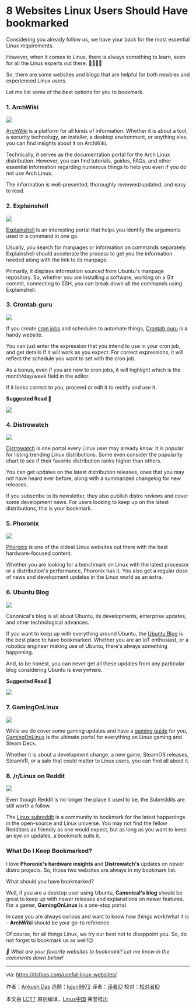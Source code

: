 [#]: subject: "8 Websites Linux Users Should Have bookmarked"
[#]: via: "https://itsfoss.com/useful-linux-websites/"
[#]: author: "Ankush Das https://itsfoss.com/author/ankush/"
[#]: collector: "lujun9972/lctt-scripts-1693450080"
[#]: translator: " "
[#]: reviewer: " "
[#]: publisher: " "
[#]: url: " "

8 Websites Linux Users Should Have bookmarked
======

Considering you already follow us, we have your back for the most essential Linux requirements.

However, when it comes to Linux, there is always something to learn, even for all the Linux experts out there. 👨‍💻👩‍💻

So, there are some websites and blogs that are helpful for both newbies and experienced Linux users.

Let me list some of the best options for you to bookmark.

### 1\. ArchWiki

![][1]

[ArchWiki][2] is a platform for all kinds of information. Whether it is about a tool, a security technology, an installer, a desktop environment, or anything else, you can find insights about it on ArchWiki.

Technically, it serves as the documentation portal for the Arch Linux distribution. However, you can find tutorials, guides, FAQs, and other essential information regarding numerous things to help you even if you do not use Arch Linux.

The information is well-presented, thoroughly reviewed/updated, and easy to read.

### 2\. Explainshell

![][3]

[Explainshell][4] is an interesting portal that helps you identify the arguments used in a command in one go.

Usually, you search for manpages or information on commands separately. Explainshell should accelerate the process to get you the information needed along with the link to its manpage.

Primarily, it displays information sourced from Ubuntu's manpage repository. So, whether you are installing a software, working on a Git commit, connecting to SSH, you can break down all the commands using Explainshell.

### 3\. Crontab.guru

![][5]

If you create [cron jobs][6] and schedules to automate things, [Crontab.guru][7] is a handy website.

You can just enter the expression that you intend to use in your cron job, and get details if it will work as you expect. For correct expressions, it will reflect the schedule you want to set with the cron job.

As a bonus, even if you are new to cron jobs, it will highlight which is the month/day/week field in the editor.

If it looks correct to you, proceed or edit it to rectify and use it.

**Suggested Read 📖**

![][8]

### 4\. Distrowatch

![][9]

[Distrowatch][10] is one portal every Linux user may already know. It is popular for listing trending Linux distributions. Some even consider the popularity chart to see if their favorite distribution ranks higher than others.

You can get updates on the latest distribution releases, ones that you may not have heard ever before, along with a summarized changelog for new releases.

If you subscribe to its newsletter, they also publish distro reviews and cover some development news. For users looking to keep up on the latest distributions, this is your bookmark.

### 5\. Phoronix

![][11]

[Phoronix][12] is one of the oldest Linux websites out there with the best hardware-focused content.

Whether you are looking for a benchmark on Linux with the latest processor or a distribution's performance, Phoronix has it. You also get a regular dose of news and development updates in the Linux world as an extra.

### 6\. Ubuntu Blog

![][13]

Canonical's blog is all about Ubuntu, its developments, enterprise updates, and other technological advances.

If you want to keep up with everything around Ubuntu, the [Ubuntu Blog][14] is the best place to have bookmarked. Whether you are an IoT enthusiast, or a robotics engineer making use of Ubuntu, there's always something happening.

And, to be honest, you can never get all these updates from any particular blog considering Ubuntu is everywhere.

**Suggested Read 📖**

![][8]

### 7\. GamingOnLinux

![][15]

While we do cover some gaming updates and have a [gaming guide][16] for you, [GamingOnLinux][17] is the ultimate portal for everything on Linux gaming and Steam Deck.

Whether it is about a development change, a new game, SteamOS releases, SteamVR, or a sale that could matter to Linux users, you can find all about it.

### 8\. /r/Linux on Reddit

![][18]

Even though Reddit is no longer the place it used to be, the Subreddits are still worth a follow.

The [Linux subreddit][19] is a community to bookmark for the latest happenings in the open-source and Linux universe. You may not find the fellow Redditors as friendly as one would expect, but as long as you want to keep an eye on updates, a bookmark suits it.

### What Do I Keep Bookmarked?

I love **Phoronix's hardware insights** and **Distrowatch's** updates on newer distro projects. So, those two websites are always in my bookmark list.

What should you have bookmarked?

Well, if you are a desktop user using Ubuntu, **Canonical's blog** should be great to keep up with newer releases and explanations on newer features. For a gamer, **GamingOnLinux** is a one-stop portal.

In case you are always curious and want to know how things work/what it is - **ArchWiki** should be your go-to reference.

Of course, for all things Linux, we try our best not to disappoint you. So, do not forget to bookmark us as well!😉

_💬 What are your favorite websites to bookmark? Let me know in the comments down below!_

--------------------------------------------------------------------------------

via: https://itsfoss.com/useful-linux-websites/

作者：[Ankush Das][a]
选题：[lujun9972][b]
译者：[译者ID](https://github.com/译者ID)
校对：[校对者ID](https://github.com/校对者ID)

本文由 [LCTT](https://github.com/LCTT/TranslateProject) 原创编译，[Linux中国](https://linux.cn/) 荣誉推出

[a]: https://itsfoss.com/author/ankush/
[b]: https://github.com/lujun9972
[1]: https://itsfoss.com/content/images/2023/10/archwiki-archlinux.jpg
[2]: https://wiki.archlinux.org/
[3]: https://itsfoss.com/content/images/2023/10/explainshell.jpg
[4]: https://explainshell.com/
[5]: https://itsfoss.com/content/images/2023/10/crontab-guru.jpg
[6]: https://itsfoss.com/cron-job/
[7]: https://crontab.guru/
[8]: https://itsfoss.com/content/images/size/w256h256/2022/12/android-chrome-192x192.png
[9]: https://itsfoss.com/content/images/2023/10/distrowatch-screenshot.jpg
[10]: https://distrowatch.com/
[11]: https://itsfoss.com/content/images/2023/10/phoronix.jpg
[12]: https://www.phoronix.com/
[13]: https://itsfoss.com/content/images/2023/10/ubuntu-blog.jpg
[14]: https://ubuntu.com/blog
[15]: https://itsfoss.com/content/images/2023/10/gamingonlinux.jpg
[16]: https://itsfoss.com/linux-gaming-guide/
[17]: https://gamingonlinux.com/
[18]: https://itsfoss.com/content/images/2023/10/linux-subreddit.jpg
[19]: https://www.reddit.com/r/linux/
